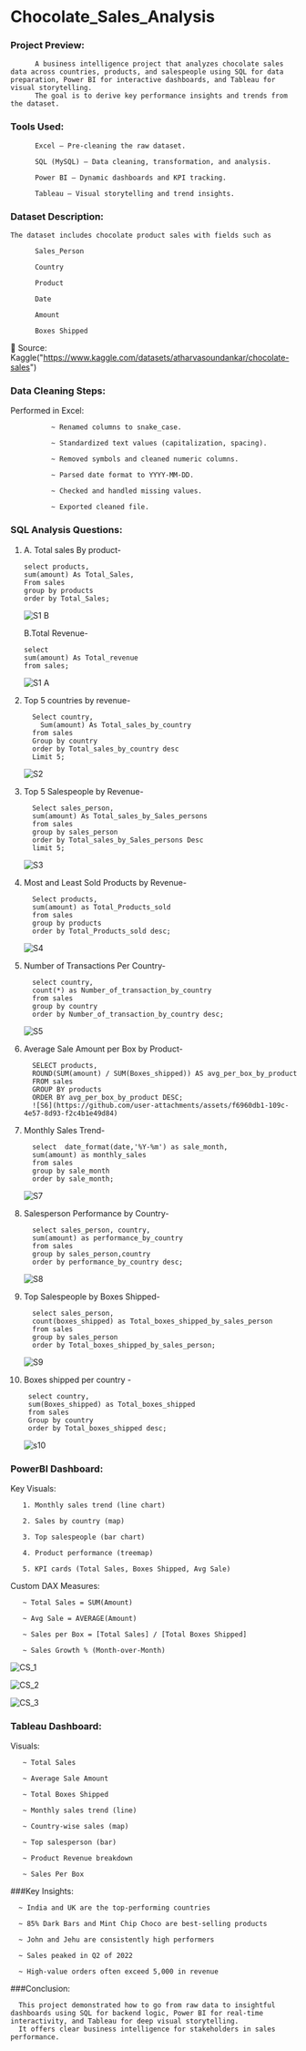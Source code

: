 # Chocolate_Sales_Analysis

### Project Preview:
          A business intelligence project that analyzes chocolate sales data across countries, products, and salespeople using SQL for data preparation, Power BI for interactive dashboards, and Tableau for visual storytelling. 
          The goal is to derive key performance insights and trends from the dataset.



### Tools Used:
          Excel – Pre-cleaning the raw dataset.

          SQL (MySQL) – Data cleaning, transformation, and analysis.

          Power BI – Dynamic dashboards and KPI tracking.

          Tableau – Visual storytelling and trend insights.



### Dataset Description:

    The dataset includes chocolate product sales with fields such as

          Sales_Person

          Country

          Product

          Date
          
          Amount
          
          Boxes Shipped

 📁 Source:  Kaggle("https://www.kaggle.com/datasets/atharvasoundankar/chocolate-sales")



### Data Cleaning Steps:
  
   Performed in Excel:
        
              ~ Renamed columns to snake_case.
  
              ~ Standardized text values (capitalization, spacing).
  
              ~ Removed symbols and cleaned numeric columns.
                  
              ~ Parsed date format to YYYY-MM-DD.
                  
              ~ Checked and handled missing values.
                  
              ~ Exported cleaned file.



### SQL Analysis Questions:

   1. A. Total sales By product-

          select products,
          sum(amount) As Total_Sales,
          From sales
          group by products
          order by Total_Sales;
      ![S1 B](https://github.com/user-attachments/assets/909a9d3b-28fa-4bfe-bfcb-230a392e920a)

      B.Total Revenue-        

          select
          sum(amount) As Total_revenue
          from sales;
            
      ![S1 A](https://github.com/user-attachments/assets/4d023625-9576-4091-86d0-7cdab7bb68bb)

 
   2. Top 5 countries by revenue-
            
            Select country,
	          Sum(amount) As Total_sales_by_country
            from sales
            Group by country
            order by Total_sales_by_country desc
            Limit 5;
      
        ![S2](https://github.com/user-attachments/assets/d061dd04-865e-4941-9b9a-941002aaabd8)

   
   3. Top 5 Salespeople by Revenue-

            Select sales_person,
            sum(amount) As Total_sales_by_Sales_persons
            from sales
            group by sales_person
            order by Total_sales_by_Sales_persons Desc
            limit 5;
       ![S3](https://github.com/user-attachments/assets/7cd72d02-591e-4481-83db-98c84dfb6594)

   
   4. Most and Least Sold Products by Revenue-

            Select products,
            sum(amount) as Total_Products_sold
            from sales
            group by products
            order by Total_Products_sold desc;
        ![S4](https://github.com/user-attachments/assets/764d855f-1a0f-42cd-bf62-9390acda6b20)

   
   5. Number of Transactions Per Country-

            select country,
            count(*) as Number_of_transaction_by_country
            from sales
            group by country
            order by Number_of_transaction_by_country desc;
      ![S5](https://github.com/user-attachments/assets/8a9d9084-da03-4596-9f40-15624536166c)

   
   6. Average Sale Amount per Box by Product-

            SELECT products,
            ROUND(SUM(amount) / SUM(Boxes_shipped)) AS avg_per_box_by_product
            FROM sales
            GROUP BY products
            ORDER BY avg_per_box_by_product DESC;
            ![S6](https://github.com/user-attachments/assets/f6960db1-109c-4e57-8d93-f2c4b1e49d84)

   
   7. Monthly Sales Trend-

            select 	date_format(date,'%Y-%m') as sale_month,
            sum(amount) as monthly_sales
            from sales
            group by sale_month
            order by sale_month;
       ![S7](https://github.com/user-attachments/assets/2dbca2db-69b3-43c6-9626-b739fa5f0e60)

   
   8. Salesperson Performance by Country-

            select sales_person, country,
            sum(amount) as performance_by_country
            from sales
            group by sales_person,country
            order by performance_by_country desc;
       ![S8](https://github.com/user-attachments/assets/b0224a41-e626-4f9c-b4ef-fb18eefa81f0)

   
   9. Top Salespeople by Boxes Shipped-

            select sales_person,
            count(boxes_shipped) as Total_boxes_shipped_by_sales_person
            from sales
            group by sales_person
            order by Total_boxes_shipped_by_sales_person;          
        ![S9](https://github.com/user-attachments/assets/d68ca120-d869-486f-9122-df78e0d22bac)

   
   10. Boxes shipped per country -

            select country,
            sum(Boxes_shipped) as Total_boxes_shipped
            from sales
            Group by country
            order by Total_boxes_shipped desc;
        ![s10](https://github.com/user-attachments/assets/b4853a24-961d-4d90-8f2b-008876570705)




### PowerBI Dashboard:
    
  Key Visuals:

       1. Monthly sales trend (line chart)
        
       2. Sales by country (map)
        
       3. Top salespeople (bar chart)
        
       4. Product performance (treemap)
        
       5. KPI cards (Total Sales, Boxes Shipped, Avg Sale)


  Custom DAX Measures:

       ~ Total Sales = SUM(Amount)
        
       ~ Avg Sale = AVERAGE(Amount)
        
       ~ Sales per Box = [Total Sales] / [Total Boxes Shipped]
        
       ~ Sales Growth % (Month-over-Month)

  ![CS_1](https://github.com/user-attachments/assets/82fcbd7b-3bcd-4982-821f-3d9d05eb6951)

  ![CS_2](https://github.com/user-attachments/assets/c7339f95-14d9-418e-a913-bf4fd3d9e543)

  ![CS_3](https://github.com/user-attachments/assets/52197bde-e854-470b-b031-9cc7870a51d6)

### Tableau Dashboard:
      
  Visuals:

       ~ Total Sales
       
       ~ Average Sale Amount
      
       ~ Total Boxes Shipped
       
       ~ Monthly sales trend (line)
        
       ~ Country-wise sales (map)
        
       ~ Top salesperson (bar)
        
       ~ Product Revenue breakdown
       
       ~ Sales Per Box 
      
        
       






###Key Insights:
      
      ~ India and UK are the top-performing countries

      ~ 85% Dark Bars and Mint Chip Choco are best-selling products
      
      ~ John and Jehu are consistently high performers
      
      ~ Sales peaked in Q2 of 2022
      
      ~ High-value orders often exceed 5,000 in revenue




###Conclusion:
      
      This project demonstrated how to go from raw data to insightful dashboards using SQL for backend logic, Power BI for real-time interactivity, and Tableau for deep visual storytelling. 
      It offers clear business intelligence for stakeholders in sales performance.
